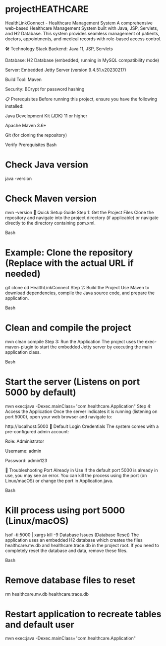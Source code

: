# projectHEATHCARE

HealthLinkConnect - Healthcare Management System
A comprehensive web-based Healthcare Management System built with Java, JSP, Servlets, and H2 Database. This system provides seamless management of patients, doctors, appointments, and medical records with role-based access control.

🛠️ Technology Stack
Backend: Java 11, JSP, Servlets

Database: H2 Database (embedded, running in MySQL compatibility mode)

Server: Embedded Jetty Server (version 9.4.51.v20230217)

Build Tool: Maven

Security: BCrypt for password hashing

📋 Prerequisites
Before running this project, ensure you have the following installed:

Java Development Kit (JDK) 11 or higher

Apache Maven 3.6+

Git (for cloning the repository)

Verify Prerequisites
Bash

# Check Java version
java -version

# Check Maven version
mvn -version
🚀 Quick Setup Guide
Step 1: Get the Project Files
Clone the repository and navigate into the project directory (if applicable) or navigate directly to the directory containing pom.xml.

Bash

# Example: Clone the repository (Replace <repository-url> with the actual URL if needed)
git clone <repository-url>
cd HealthLinkConnect
Step 2: Build the Project
Use Maven to download dependencies, compile the Java source code, and prepare the application.

Bash

# Clean and compile the project
mvn clean compile
Step 3: Run the Application
The project uses the exec-maven-plugin to start the embedded Jetty server by executing the main application class.

Bash

# Start the server (Listens on port 5000 by default)
mvn exec:java -Dexec.mainClass="com.healthcare.Application"
Step 4: Access the Application
Once the server indicates it is running (listening on port 5000), open your web browser and navigate to:

http://localhost:5000
👤 Default Login Credentials
The system comes with a pre-configured admin account:

Role: Administrator

Username: admin

Password: admin123

🚨 Troubleshooting
Port Already in Use
If the default port 5000 is already in use, you may see an error. You can kill the process using the port (on Linux/macOS) or change the port in Application.java.

Bash

# Kill process using port 5000 (Linux/macOS)
lsof -ti:5000 | xargs kill -9
Database Issues (Database Reset)
The application uses an embedded H2 database which creates the files healthcare.mv.db and healthcare.trace.db in the project root. If you need to completely reset the database and data, remove these files.

Bash

# Remove database files to reset
rm healthcare.mv.db healthcare.trace.db

# Restart application to recreate tables and default user
mvn exec:java -Dexec.mainClass="com.healthcare.Application"
